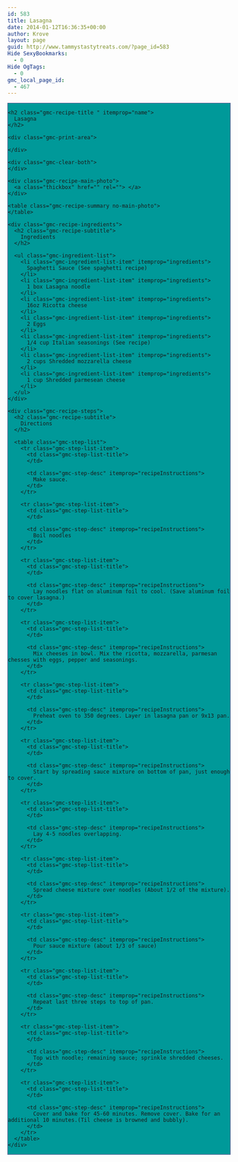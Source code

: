 ```yaml
---
id: 583
title: Lasagna
date: 2014-01-12T16:36:35+00:00
author: Krove
layout: page
guid: http://www.tammystastytreats.com/?page_id=583
Hide SexyBookmarks:
  - 0
Hide OgTags:
  - 0
gmc_local_page_id:
  - 467
---
```

<div id="recipes">
  <div class="gmc-recipe" id="gmc-print-467" itemscope itemtype="http://schema.org/Recipe" style="background-color:#009999; border-color:#58528f;border-style:solid;border-width:thin;">
    <meta property="og:site_name" content="https://kreloc.github.io" />
    
    <h2 class="gmc-recipe-title " itemprop="name">
      Lasagna
    </h2>
    
    <div class="gmc-print-area">
      
    </div>
    
    <div class="gmc-clear-both">
    </div>
    
    <div class="gmc-recipe-main-photo">
      <a class="thickbox" href="" rel=""> </a>
    </div>
    
    <table class="gmc-recipe-summary no-main-photo">
    </table>
    
    <div class="gmc-recipe-ingredients">
      <h2 class="gmc-recipe-subtitle">
        Ingredients
      </h2>
      
      <ul class="gmc-ingredient-list">
        <li class="gmc-ingredient-list-item" itemprop="ingredients">
          Spaghetti Sauce (See spaghetti recipe)
        </li>
        <li class="gmc-ingredient-list-item" itemprop="ingredients">
          1 box Lasagna noodle
        </li>
        <li class="gmc-ingredient-list-item" itemprop="ingredients">
          16oz Ricotta cheese
        </li>
        <li class="gmc-ingredient-list-item" itemprop="ingredients">
          2 Eggs
        </li>
        <li class="gmc-ingredient-list-item" itemprop="ingredients">
          1/4 cup Italian seasonings (See recipe)
        </li>
        <li class="gmc-ingredient-list-item" itemprop="ingredients">
          2 cups Shredded mozzarella cheese
        </li>
        <li class="gmc-ingredient-list-item" itemprop="ingredients">
          1 cup Shredded parmesean cheese
        </li>
      </ul>
    </div>
    
    <div class="gmc-recipe-steps">
      <h2 class="gmc-recipe-subtitle">
        Directions
      </h2>
      
      <table class="gmc-step-list">
        <tr class="gmc-step-list-item">
          <td class="gmc-step-list-title">
          </td>
          
          <td class="gmc-step-desc" itemprop="recipeInstructions">
            Make sauce.
          </td>
        </tr>
        
        <tr class="gmc-step-list-item">
          <td class="gmc-step-list-title">
          </td>
          
          <td class="gmc-step-desc" itemprop="recipeInstructions">
            Boil noodles
          </td>
        </tr>
        
        <tr class="gmc-step-list-item">
          <td class="gmc-step-list-title">
          </td>
          
          <td class="gmc-step-desc" itemprop="recipeInstructions">
            Lay noodles flat on aluminum foil to cool. (Save aluminum foil to cover lasagna.)
          </td>
        </tr>
        
        <tr class="gmc-step-list-item">
          <td class="gmc-step-list-title">
          </td>
          
          <td class="gmc-step-desc" itemprop="recipeInstructions">
            Mix cheeses in bowl. Mix the ricotta, mozzarella, parmesan chesses with eggs, pepper and seasonings.
          </td>
        </tr>
        
        <tr class="gmc-step-list-item">
          <td class="gmc-step-list-title">
          </td>
          
          <td class="gmc-step-desc" itemprop="recipeInstructions">
            Preheat oven to 350 degrees. Layer in lasagna pan or 9x13 pan.
          </td>
        </tr>
        
        <tr class="gmc-step-list-item">
          <td class="gmc-step-list-title">
          </td>
          
          <td class="gmc-step-desc" itemprop="recipeInstructions">
            Start by spreading sauce mixture on bottom of pan, just enough to cover.
          </td>
        </tr>
        
        <tr class="gmc-step-list-item">
          <td class="gmc-step-list-title">
          </td>
          
          <td class="gmc-step-desc" itemprop="recipeInstructions">
            Lay 4-5 noodles overlapping.
          </td>
        </tr>
        
        <tr class="gmc-step-list-item">
          <td class="gmc-step-list-title">
          </td>
          
          <td class="gmc-step-desc" itemprop="recipeInstructions">
            Spread cheese mixture over noodles (About 1/2 of the mixture).
          </td>
        </tr>
        
        <tr class="gmc-step-list-item">
          <td class="gmc-step-list-title">
          </td>
          
          <td class="gmc-step-desc" itemprop="recipeInstructions">
            Pour sauce mixture (about 1/3 of sauce)
          </td>
        </tr>
        
        <tr class="gmc-step-list-item">
          <td class="gmc-step-list-title">
          </td>
          
          <td class="gmc-step-desc" itemprop="recipeInstructions">
            Repeat last three steps to top of pan.
          </td>
        </tr>
        
        <tr class="gmc-step-list-item">
          <td class="gmc-step-list-title">
          </td>
          
          <td class="gmc-step-desc" itemprop="recipeInstructions">
            Top with noodle; remaining sauce; sprinkle shredded cheeses.
          </td>
        </tr>
        
        <tr class="gmc-step-list-item">
          <td class="gmc-step-list-title">
          </td>
          
          <td class="gmc-step-desc" itemprop="recipeInstructions">
            Cover and bake for 45-60 minutes. Remove cover. Bake for an additional 10 minutes.(Til cheese is browned and bubbly).
          </td>
        </tr>
      </table>
    </div>
  </div>
</div>